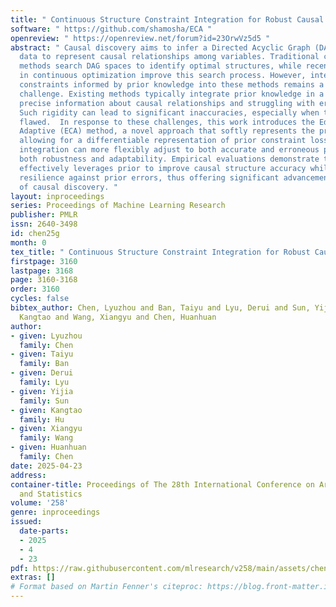 ```yaml
---
title: " Continuous Structure Constraint Integration for Robust Causal Discovery "
software: " https://github.com/shamosha/ECA "
openreview: " https://openreview.net/forum?id=23OrwVz5d5 "
abstract: " Causal discovery aims to infer a Directed Acyclic Graph (DAG) from observational
  data to represent causal relationships among variables. Traditional combinatorial
  methods search DAG spaces to identify optimal structures, while recent advances
  in continuous optimization improve this search process. However, integrating structural
  constraints informed by prior knowledge into these methods remains a substantial
  challenge. Existing methods typically integrate prior knowledge in a hard way, demanding
  precise information about causal relationships and struggling with erroneous priors.
  Such rigidity can lead to significant inaccuracies, especially when the priors are
  flawed.  In response to these challenges, this work introduces the Edge Constraint
  Adaptive (ECA) method, a novel approach that softly represents the presence of edges,
  allowing for a differentiable representation of prior constraint loss. This soft
  integration can more flexibly adjust to both accurate and erroneous priors, enhancing
  both robustness and adaptability. Empirical evaluations demonstrate that our approach
  effectively leverages prior to improve causal structure accuracy while maintaining
  resilience against prior errors, thus offering significant advancements in the field
  of causal discovery. "
layout: inproceedings
series: Proceedings of Machine Learning Research
publisher: PMLR
issn: 2640-3498
id: chen25g
month: 0
tex_title: " Continuous Structure Constraint Integration for Robust Causal Discovery "
firstpage: 3160
lastpage: 3168
page: 3160-3168
order: 3160
cycles: false
bibtex_author: Chen, Lyuzhou and Ban, Taiyu and Lyu, Derui and Sun, Yijia and Hu,
  Kangtao and Wang, Xiangyu and Chen, Huanhuan
author:
- given: Lyuzhou
  family: Chen
- given: Taiyu
  family: Ban
- given: Derui
  family: Lyu
- given: Yijia
  family: Sun
- given: Kangtao
  family: Hu
- given: Xiangyu
  family: Wang
- given: Huanhuan
  family: Chen
date: 2025-04-23
address:
container-title: Proceedings of The 28th International Conference on Artificial Intelligence
  and Statistics
volume: '258'
genre: inproceedings
issued:
  date-parts:
  - 2025
  - 4
  - 23
pdf: https://raw.githubusercontent.com/mlresearch/v258/main/assets/chen25g/chen25g.pdf
extras: []
# Format based on Martin Fenner's citeproc: https://blog.front-matter.io/posts/citeproc-yaml-for-bibliographies/
---
```

